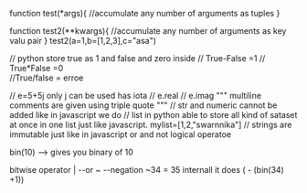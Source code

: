 function test(*args){
    //accumulate any number of arguments as tuples
}

function test2(**kwargs){
    //accumulate any number of arguments as key valu pair
}
test2(a=1,b=[1,2,3],c="asa")


// python store true as 1 and false and zero inside
// True-False =1
// True*False =0\
//True/false = erroe

// e=5+5j only j can be used has iota 
// e.real
// e.imag
""" multiline comments are given using triple quote """
// str and numeric cannot be added like in javascript we do
// list in python able to store all kind of sataset at once in one list just like javascript.
mylist=[1,2,"swarnnika"]
// strings are immutable just like in javascript
or and not logical operatoe

bin(10) --> gives you binary of 10

bitwise operator
| --or
~ --negation
~34 = 35  internall it does ( - (bin(34) +1))
